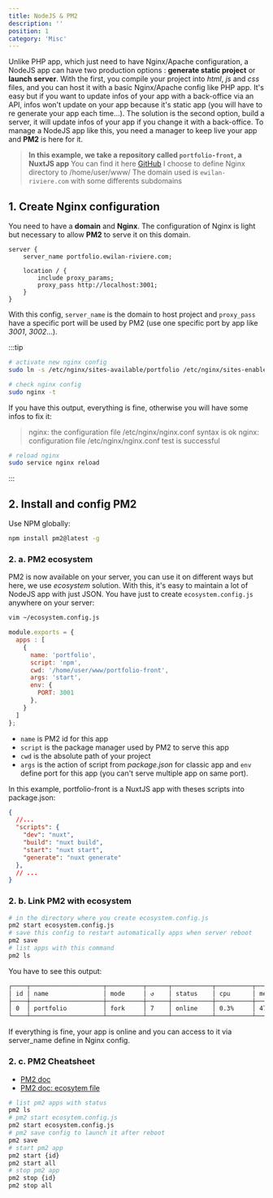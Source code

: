 ```yaml
---
title: NodeJS & PM2
description: ''
position: 1
category: 'Misc'
---
```


<div class="word-wraping" lang="en">

Unlike PHP app, which just need to have Nginx/Apache configuration, a NodeJS app can have two production options : **generate static project** or **launch server**. With the first, you compile your project into *html*, *js* and *css* files, and you can host it with a basic Nginx/Apache config like PHP app. It's easy but if you want to update infos of your app with a back-office via an API, infos won't update on your app because it's static app (you will have to re generate your app each time...). The solution is the second option, build a server, it will update infos of your app if you change it with a back-office. To manage a NodeJS app like this, you need a manager to keep live your app and **PM2** is here for it.

</div>

> **In this example, we take a repository called `portfolio-front`, a NuxtJS app**
> You can find it here [GitHub](https://github.com/ewilan-riviere/portfolio-front)
> I choose to define Nginx directory to /home/user/www/
> The domain used is `ewilan-riviere.com` with some differents subdomains

## 1. Create Nginx configuration

You need to have a **domain** and **Nginx**. The configuration of Nginx is light but necessary to allow **PM2** to serve it on this domain.

<vue-code-info ext="nginx" path="/etc/nginx/sites-available/portfolio"></vue-code-info>

```nginx{2,6}
server {
    server_name portfolio.ewilan-riviere.com;

    location / {
        include proxy_params;
        proxy_pass http://localhost:3001;
    }
}
```

With this config, `server_name` is the domain to host project and `proxy_pass` have a specific port will be used by PM2 (use one specific port by app like *3001*, *3002*...).

:::tip

```bash
# activate new nginx config
sudo ln -s /etc/nginx/sites-available/portfolio /etc/nginx/sites-enabled
```

```bash
# check nginx config
sudo nginx -t
```

If you have this output, everything is fine, otherwise you will have some infos to fix it:

> nginx: the configuration file /etc/nginx/nginx.conf syntax is ok
> nginx: configuration file /etc/nginx/nginx.conf test is successful

```bash
# reload nginx
sudo service nginx reload
```

:::

## 2. Install and config PM2

Use NPM globally:

```bash
npm install pm2@latest -g
```

### 2. a. PM2 ecosystem

PM2 is now available on your server, you can use it on different ways but here, we use *ecosystem* solution. With this, it's easy to maintain a lot of NodeJS app with just JSON. You have just to create `ecosystem.config.js` anywhere on your server:

```bash
vim ~/ecosystem.config.js
```

```js
module.exports = {
  apps : [
    {
      name: 'portfolio',
      script: 'npm',
      cwd: '/home/user/www/portfolio-front',
      args: 'start',
      env: {
        PORT: 3001
      },
    }
  ]
};
```

- `name` is PM2 id for this app
- `script` is the package manager used by PM2 to serve this app
- `cwd` is the absolute path of your project
- `args` is the action of script from *package.json* for classic app and `env` define port for this app (you can't serve multiple app on same port).

In this example, portfolio-front is a NuxtJS app with theses scripts into package.json:

<vue-code-info ext="json" path="/home/user/www/portfolio-front/package.json"></vue-code-info>

```json
{
  //...
  "scripts": {
    "dev": "nuxt",
    "build": "nuxt build",
    "start": "nuxt start",
    "generate": "nuxt generate"
  },
  // ...
}
```

### 2. b. Link PM2 with ecosystem

```bash
# in the directory where you create ecosystem.config.js
pm2 start ecosystem.config.js
# save this config to restart automatically apps when server reboot
pm2 save
# list apps with this command
pm2 ls
```

You have to see this output:

```bash
┌────┬────────────────────┬──────────┬──────┬───────────┬──────────┬──────────┐
│ id │ name               │ mode     │ ↺    │ status    │ cpu      │ memory   │
├────┼────────────────────┼──────────┼──────┼───────────┼──────────┼──────────┤
│ 0  │ portfolio          │ fork     │ 7    │ online    │ 0.3%     │ 47.2mb   │
└────┴────────────────────┴──────────┴──────┴───────────┴──────────┴──────────┘
```

If everything is fine, your app is online and you can access to it via server_name define in Nginx config.

### 2. c. PM2 Cheatsheet

- [PM2 doc](https://pm2.keymetrics.io/docs/usage/pm2-doc-single-page/)
- [PM2 doc: ecosytem file](https://pm2.keymetrics.io/docs/usage/application-declaration/)

```bash
# list pm2 apps with status
pm2 ls
# pm2 start ecosytem.config.js
pm2 start ecosystem.config.js
# pm2 save config to launch it after reboot
pm2 save
# start pm2 app
pm2 start {id}
pm2 start all
# stop pm2 app
pm2 stop {id}
pm2 stop all
```
